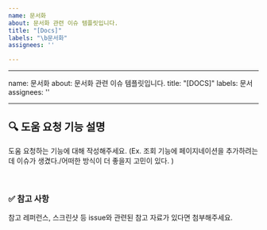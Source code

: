 ```yaml
---
name: 문서화
about: 문서화 관련 이슈 템플릿입니다.
title: "[Docs]"
labels: "\b문서화"
assignees: ''

---
```


---
name: 문서화
about: 문서화 관련 이슈 템플릿입니다.
title: "[DOCS]"
labels: 문서
assignees: ''

---

## 🔍 도움 요청 기능 설명

도움 요청하는 기능에 대해 작성해주세요.
(Ex. 조회 기능에 페이지네이션을 추가하려는데 이슈가 생겼다./어떠한 방식이 더 좋을지 고민이 있다. )

<br>

### ✅ 참고 사항

참고 레퍼런스, 스크린샷 등 issue와 관련된 참고 자료가 있다면 첨부해주세요.
